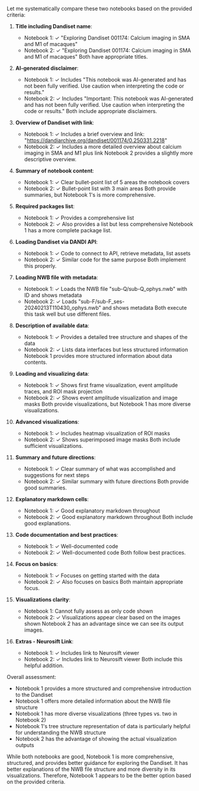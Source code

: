 Let me systematically compare these two notebooks based on the provided criteria:

1. **Title including Dandiset name**:
   - Notebook 1: ✓ "Exploring Dandiset 001174: Calcium imaging in SMA and M1 of macaques"
   - Notebook 2: ✓ "Exploring Dandiset 001174: Calcium imaging in SMA and M1 of macaques"
   Both have appropriate titles.

2. **AI-generated disclaimer**:
   - Notebook 1: ✓ Includes "This notebook was AI-generated and has not been fully verified. Use caution when interpreting the code or results."
   - Notebook 2: ✓ Includes "Important: This notebook was AI-generated and has not been fully verified. Use caution when interpreting the code or results."
   Both include appropriate disclaimers.

3. **Overview of Dandiset with link**:
   - Notebook 1: ✓ Includes a brief overview and link: "https://dandiarchive.org/dandiset/001174/0.250331.2218"
   - Notebook 2: ✓ Includes a more detailed overview about calcium imaging in SMA and M1 plus link
   Notebook 2 provides a slightly more descriptive overview.

4. **Summary of notebook content**:
   - Notebook 1: ✓ Clear bullet-point list of 5 areas the notebook covers
   - Notebook 2: ✓ Bullet-point list with 3 main areas
   Both provide summaries, but Notebook 1's is more comprehensive.

5. **Required packages list**:
   - Notebook 1: ✓ Provides a comprehensive list
   - Notebook 2: ✓ Also provides a list but less comprehensive
   Notebook 1 has a more complete package list.

6. **Loading Dandiset via DANDI API**:
   - Notebook 1: ✓ Code to connect to API, retrieve metadata, list assets
   - Notebook 2: ✓ Similar code for the same purpose
   Both implement this properly.

7. **Loading NWB file with metadata**:
   - Notebook 1: ✓ Loads the NWB file "sub-Q/sub-Q_ophys.nwb" with ID and shows metadata
   - Notebook 2: ✓ Loads "sub-F/sub-F_ses-20240213T110430_ophys.nwb" and shows metadata
   Both execute this task well but use different files.

8. **Description of available data**:
   - Notebook 1: ✓ Provides a detailed tree structure and shapes of the data
   - Notebook 2: ✓ Lists data interfaces but less structured information
   Notebook 1 provides more structured information about data contents.

9. **Loading and visualizing data**:
   - Notebook 1: ✓ Shows first frame visualization, event amplitude traces, and ROI mask projection
   - Notebook 2: ✓ Shows event amplitude visualization and image masks
   Both provide visualizations, but Notebook 1 has more diverse visualizations.

10. **Advanced visualizations**:
    - Notebook 1: ✓ Includes heatmap visualization of ROI masks
    - Notebook 2: ✓ Shows superimposed image masks
    Both include sufficient visualizations.

11. **Summary and future directions**:
    - Notebook 1: ✓ Clear summary of what was accomplished and suggestions for next steps
    - Notebook 2: ✓ Similar summary with future directions
    Both provide good summaries.

12. **Explanatory markdown cells**:
    - Notebook 1: ✓ Good explanatory markdown throughout
    - Notebook 2: ✓ Good explanatory markdown throughout
    Both include good explanations.

13. **Code documentation and best practices**:
    - Notebook 1: ✓ Well-documented code
    - Notebook 2: ✓ Well-documented code
    Both follow best practices.

14. **Focus on basics**:
    - Notebook 1: ✓ Focuses on getting started with the data
    - Notebook 2: ✓ Also focuses on basics
    Both maintain appropriate focus.

15. **Visualizations clarity**:
    - Notebook 1: Cannot fully assess as only code shown
    - Notebook 2: ✓ Visualizations appear clear based on the images shown
    Notebook 2 has an advantage since we can see its output images.

16. **Extras - Neurosift Link**:
    - Notebook 1: ✓ Includes link to Neurosift viewer
    - Notebook 2: ✓ Includes link to Neurosift viewer
    Both include this helpful addition.

Overall assessment:
- Notebook 1 provides a more structured and comprehensive introduction to the Dandiset
- Notebook 1 offers more detailed information about the NWB file structure
- Notebook 1 has more diverse visualizations (three types vs. two in Notebook 2)
- Notebook 1's tree structure representation of data is particularly helpful for understanding the NWB structure
- Notebook 2 has the advantage of showing the actual visualization outputs

While both notebooks are good, Notebook 1 is more comprehensive, structured, and provides better guidance for exploring the Dandiset. It has better explanations of the NWB file structure and more diversity in its visualizations. Therefore, Notebook 1 appears to be the better option based on the provided criteria.
